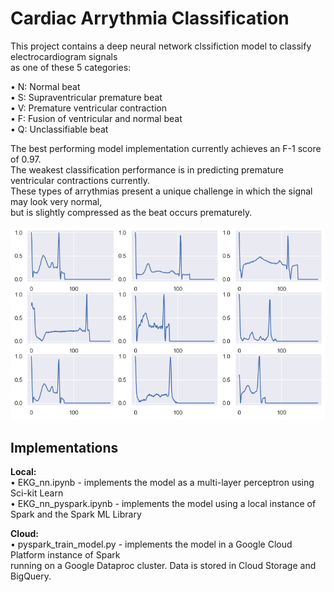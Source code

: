 # Cardiac Arrythmia Classification

This project contains a deep neural network clssifiction model to classify electrocardiogram signals  
as one of these 5 categories:  

• N: Normal beat  
• S: Supraventricular premature beat  
• V: Premature ventricular contraction  
• F: Fusion of ventricular and normal beat  
• Q: Unclassifiable beat  

The best performing model implementation currently achieves an F-1 score of 0.97.  
The weakest classification performance is in predicting premature ventricular contractions currently.  
These types of arrythmias present a unique challenge in which the signal may look very normal,  
but is slightly compressed as the beat occurs prematurely.  

<p align="left">
<img width='800' src='https://github.com/joseph-cavarretta/photos/blob/main/ekg.png'>
</p>

## Implementations
**Local:**  
• EKG_nn.ipynb - implements the model as a multi-layer perceptron using Sci-kit Learn  
• EKG_nn_pyspark.ipynb - implements the model using a local instance of Spark and the Spark ML Library  

**Cloud:**  
• pyspark_train_model.py - implements the model in a Google Cloud Platform instance of Spark  
running on a Google Dataproc cluster. Data is stored in Cloud Storage and BigQuery.  
